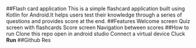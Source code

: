 ##Flash card application
This is a simple flashcard application built using Kotlin for Android.It helps users test their knowledge through a series of questions and provides score at the end.
##Features
Welcome screen
Quiz screen with flashcards
Score screen
Navigation between scores
##How to run
Clone this repo
open in android studio
Connect a virtual device
Cluck **Run**
##Github   Res
